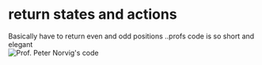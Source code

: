 return states and actions
===========================

Basically have to return even and odd positions ..profs code is so short and elegant  
![Prof. Peter Norvig's code](http://s23.postimg.org/pf1u5h2qj/Capture.png)